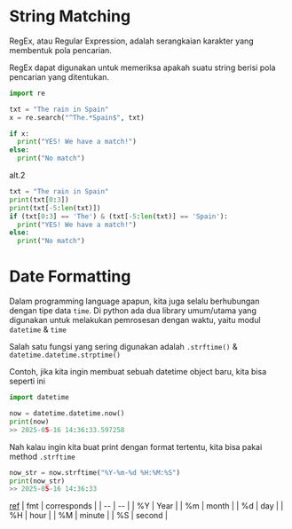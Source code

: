# String Matching

RegEx, atau Regular Expression, adalah serangkaian karakter yang membentuk pola pencarian.

RegEx dapat digunakan untuk memeriksa apakah suatu string berisi pola pencarian yang ditentukan.

```python
import re

txt = "The rain in Spain"
x = re.search("^The.*Spain$", txt)

if x:
  print("YES! We have a match!")
else:
  print("No match")
```

alt.2
```python
txt = "The rain in Spain"
print(txt[0:3])
print(txt[-5:len(txt)])
if (txt[0:3] == 'The') & (txt[-5:len(txt)] == 'Spain'):
  print("YES! We have a match!")
else:
  print("No match")
```

# Date Formatting

Dalam programming language apapun, kita juga selalu berhubungan dengan tipe data `time`. Di python ada dua library umum/utama yang digunakan untuk melakukan pemrosesan dengan waktu, yaitu modul `datetime` & `time`

Salah satu fungsi yang sering digunakan adalah `.strftime()` & `datetime.datetime.strptime()`

Contoh, jika kita ingin membuat sebuah datetime object baru, kita bisa seperti ini
```python
import datetime

now = datetime.datetime.now()
print(now)
>> 2025-05-16 14:36:33.597258
```

Nah kalau ingin kita buat print dengan format tertentu, kita bisa pakai method `.strftime`

```python
now_str = now.strftime("%Y-%m-%d %H:%M:%S")
print(now_str)
>> 2025-05-16 14:36:33
```
[ref](https://www.w3schools.com/python/python_datetime.asp)
| fmt | corresponds |
| -- | -- |
| %Y | Year |
| %m | month |
| %d | day |
| %H | hour |
| %M | minute |
| %S | second |
